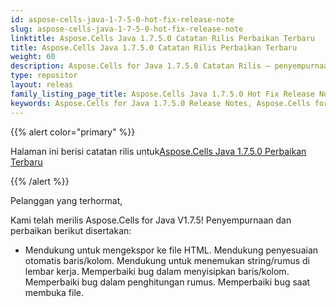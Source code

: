 ```yaml
---
id: aspose-cells-java-1-7-5-0-hot-fix-release-note
slug: aspose-cells-java-1-7-5-0-hot-fix-release-note
linktitle: Aspose.Cells Java 1.7.5.0 Catatan Rilis Perbaikan Terbaru
title: Aspose.Cells Java 1.7.5.0 Catatan Rilis Perbaikan Terbaru
weight: 60
description: Aspose.Cells for Java 1.7.5.0 Catatan Rilis – penyempurnaan terbaru, fitur baru, dan perbaikan
type: repositor
layout: releas
family_listing_page_title: Aspose.Cells Java 1.7.5.0 Hot Fix Release Note
keywords: Aspose.Cells for Java 1.7.5.0 Release Notes, Aspose.Cells for Java 1.7.5.0 updates and fixe
---
```

{{% alert color="primary" %}} 

 Halaman ini berisi catatan rilis untuk[Aspose.Cells Java 1.7.5.0 Perbaikan Terbaru](https://releases.aspose.com/cells/java/new-releases/aspose.cells-java-1.7.5.0-hot-fix/)

{{% /alert %}} 

 Pelanggan yang terhormat,

 Kami telah merilis Aspose.Cells for Java V1.7.5! Penyempurnaan dan perbaikan berikut disertakan:

- Mendukung untuk mengekspor ke file HTML.
 Mendukung penyesuaian otomatis baris/kolom.
Mendukung untuk menemukan string/rumus di lembar kerja.
 Memperbaiki bug dalam menyisipkan baris/kolom.
 Memperbaiki bug dalam penghitungan rumus.
 Memperbaiki bug saat membuka file.
